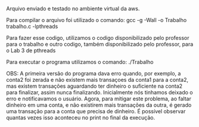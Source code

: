 Arquivo enviado e testado no ambiente virtual da aws.

Para compilar o arquivo foi utilizado o comando:
	gcc -g -Wall -o Trabalho trabalho.c -lpthreads

Para fazer esse codigo, utilizamos o codigo disponibilizado pelo professor para o trabalho e outro codigo, também disponibilizado pelo professor, para o Lab 3 de pthreads

Para executar o programa utilizamos o comando:
./Trabalho


OBS: A primeira versão do programa dava erro quando, por exemplo, a conta2 foi zerada e não existem mais transaçoes da conta1 para a conta2, mas existem transações aguardando ter dinheiro o suficiente na conta2 para finalizar, assim nunca finalizando. Inicialmente nós tinhamos deixado o erro e notificavamos o usuário. Agora, para mitigar este problema, ao faltar dinheiro em uma conta, e não existirem mais transações da outra, é gerado uma transação para a conta que precisa de dinheiro. É possível observar quantas vezes isso aconteceu no print no final da execução.
